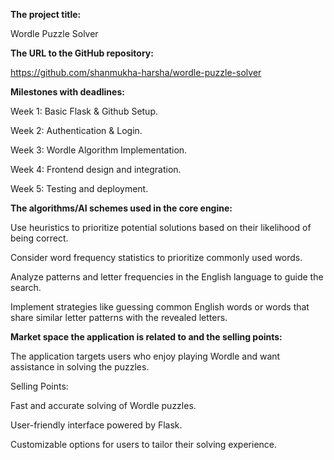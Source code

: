 **The project title:**

Wordle Puzzle Solver

**The URL to the GitHub repository:**

https://github.com/shanmukha-harsha/wordle-puzzle-solver

**Milestones with deadlines:**

Week 1: Basic Flask & Github Setup.

Week 2: Authentication & Login.

Week 3: Wordle Algorithm Implementation.

Week 4: Frontend design and integration.

Week 5: Testing and deployment.


**The algorithms/AI schemes used in the core engine:**

Use heuristics to prioritize potential solutions based on their likelihood of being correct.

Consider word frequency statistics to prioritize commonly used words.

Analyze patterns and letter frequencies in the English language to guide the search.

Implement strategies like guessing common English words or words that share similar letter patterns with the revealed letters.


**Market space the application is related to and the selling points:**

The application targets users who enjoy playing Wordle and want assistance in solving the puzzles.

Selling Points:

Fast and accurate solving of Wordle puzzles.

User-friendly interface powered by Flask.

Customizable options for users to tailor their solving experience.
